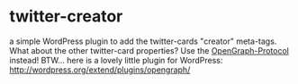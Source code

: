 # twitter-creator

a simple WordPress plugin to add the twitter-cards "creator" meta-tags. What about the other twitter-card properties?
Use the [OpenGraph-Protocol](http://ogp.me/) instead! BTW... here is a lovely little plugin for WordPress: http://wordpress.org/extend/plugins/opengraph/
